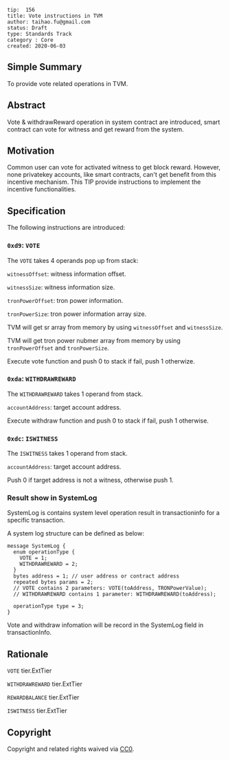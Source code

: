 ```
tip:  156
title: Vote instructions in TVM
author: taihao.fu@gmail.com
status: Draft
type: Standards Track
category : Core
created: 2020-06-03

```

## Simple Summary

To provide vote related operations in TVM.

## Abstract

Vote & withdrawReward operation in system contract are introduced, smart contract can vote for witness and get reward from the system.

## Motivation

Common user can vote for activated witness to get block reward. However, none privatekey accounts, like smart contracts, can't get benefit from this incentive mechanism.  This TIP provide instructions to implement the incentive functionalities.

## Specification

The following instructions are introduced:

### `0xd9`: `VOTE`

The `VOTE` takes 4 operands pop up from stack:

`witnessOffset`: witness information offset.

`witnessSize`: witness information size.

`tronPowerOffset`: tron power information.

`tronPowerSize`: tron power information array size.

TVM will get sr array from memory by using `witnessOffset` and `witnessSize`.

TVM will get tron power nubmer array from memory by using `tronPowerOffset` and `tronPowerSize`.

Execute vote function and push 0 to stack if fail, push 1 otherwize.

### `0xda`: `WITHDRAWREWARD`

The `WITHDRAWREWARD` takes 1 operand from stack.

`accountAddress`: target account address.

Execute withdraw function and push 0 to stack if fail, push 1 otherwise.

### `0xdc`: `ISWITNESS`

The `ISWITNESS` takes 1 operand from stack.

`accountAddress`: target account address.

Push 0 if target address is not a witness, otherwise push 1.

### Result show in SystemLog

SystemLog is contains system level operation result in transactioninfo for a specific transaction.

A system log structure can be defined as below:

```
message SystemLog {
  enum operationType {
    VOTE = 1;
    WITHDRAWREWARD = 2;
  }
  bytes address = 1; // user address or contract address
  repeated bytes params = 2;
  // VOTE contains 2 parameters: VOTE(toAddress, TRONPowerValue);
  // WITHDRAWREWARD contains 1 parameter: WITHDRAWREWARD(toAddress);
  
  operationType type = 3;
}
```

Vote and withdraw infomation will be record in the SystemLog field in transactionInfo.

## Rationale

`VOTE` tier.ExtTier

`WITHDRAWREWARD` tier.ExtTier

`REWARDBALANCE` tier.ExtTier

`ISWITNESS` tier.ExtTier


## Copyright

Copyright and related rights waived via [CC0](LICENSE.md).

